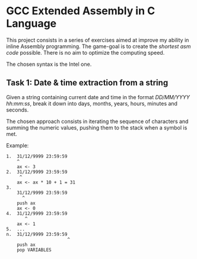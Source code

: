# GCC Extended Assembly in C Language

This project consists in a series of exercises aimed at improve my ability in inline Assembly programming.
The game-goal is to create the _shortest asm code_ possible.
There is no aim to optimize the computing speed.

The chosen syntax is the Intel one.

## Task 1: Date & time extraction from a string

Given a string containing current date and time in the format _DD/MM/YYYY hh:mm:ss_, break it down into days, months, years, hours, minutes and seconds.

The chosen approach consists in iterating the sequence of characters and summing the numeric values, pushing them to the stack when a symbol is met.

Example:
```
1.  31/12/9999 23:59:59
    ^
    ax <- 3
2.  31/12/9999 23:59:59
     ^
    ax <- ax * 10 + 1 = 31
3.
    31/12/9999 23:59:59
      ^
    push ax
    ax <- 0
4.  31/12/9999 23:59:59
       ^
    ax <- 1
5.  ...
n.  31/12/9999 23:59:59
                       ^
    push ax
    pop VARIABLES
```
